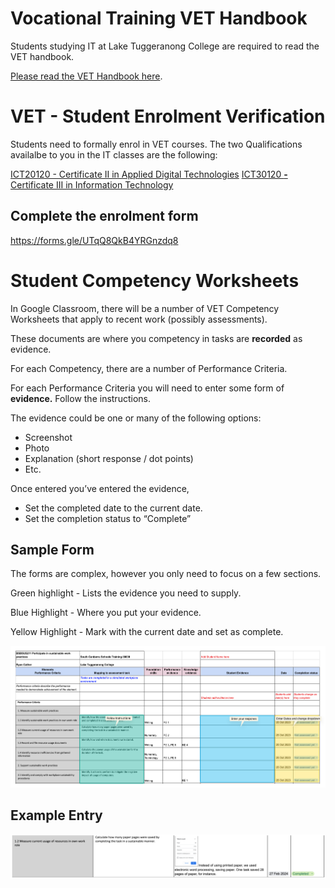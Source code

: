 # Vocational Training VET Handbook
Students studying IT at Lake Tuggeranong College are required to read the VET handbook.

[Please read the VET Handbook here](https://docs.google.com/document/d/1Y7Q4Tp6QEz93RfloNvqUfxUeLq9u_BIav68UQuc_yzQ/edit?usp=sharing).


# VET - Student Enrolment Verification

Students need to formally enrol in VET courses. The two Qualifications availalbe to you in the IT classes are the following:

[ICT20120 - Certificate II in Applied Digital Technologies](https://training.gov.au/Training/Details/ICT20120)
[ICT30120 **-** Certificate III in Information Technology](https://training.gov.au/Training/Details/ICT30120)

## Complete the enrolment form
https://forms.gle/UTqQ8QkB4YRGnzdq8

# Student Competency Worksheets

In Google Classroom, there will be a number of VET Competency Worksheets that apply to recent work (possibly assessments).

These documents are where you competency in tasks are **recorded** as evidence.

For each Competency, there are a number of Performance Criteria.

For each Performance Criteria you will need to enter some form of **evidence.** Follow the instructions.

The evidence could be one or many of the following options:

- Screenshot
- Photo
- Explanation (short response / dot points)
- Etc.

Once entered you’ve entered the evidence,

- Set the completed date to the current date.
- Set the completion status to “Complete”

## Sample Form

The forms are complex, however you only need to focus on a few sections.

Green highlight - Lists the evidence you need to supply.

Blue Highlight - Where you put your evidence.

Yellow Highlight - Mark with the current date and set as complete.

![vetEvidenceWorksheet](/_sharedContent/_images/vetEvidenceWorksheet.png)

## Example Entry

![vetEvidenceWorksheetExample](/_sharedContent/_images/vetEvidenceWorksheetExample.png)